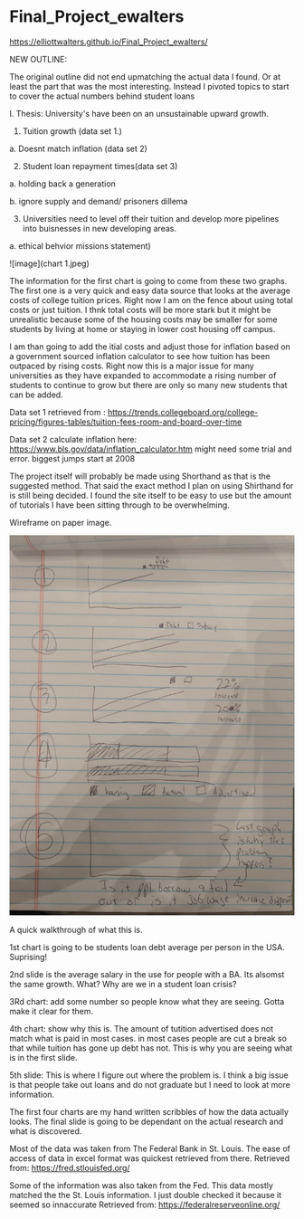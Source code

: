 # Final_Project_ewalters

https://elliottwalters.github.io/Final_Project_ewalters/


NEW OUTLINE:

The original outline did not end upmatching the actual data I found. Or at least the part that was the most interesting. Instead I pivoted topics to start to cover the actual numbers behind student loans

I. Thesis: University's have been on an unsustainable upward growth. 

1. Tuition growth (data set 1.)

a. Doesnt match inflation (data set 2)

2. Student loan repayment times(data set 3)

a. holding back a generation

b. ignore supply and demand/ prisoners dillema

3. Universities need to level off their tuition and develop more pipelines into buisnesses in new developing areas.

a. ethical behvior missions statement)

![image](chart 1.jpeg)

The information for the first chart is going to come from these two graphs. The first one is a very quick and easy data source that looks at the average costs of college tuition prices. Right now I am on the fence about using total costs or just tuition. I thnk total costs will be more stark but it might be unrealistic because some of the housing costs may be smaller for some students by living at home or staying in lower cost housing off campus. 

I am than going to add the itial costs and adjust those for inflation based on a government sourced inflation calculator to see how tuition has been outpaced by rising costs. Right now this is a major issue for many universities as they have expanded to accommodate a rising number of students to continue to grow but there are only so many new students that can be added.

Data set 1 retrieved from : https://trends.collegeboard.org/college-pricing/figures-tables/tuition-fees-room-and-board-over-time

Data set 2 calculate inflation here: https://www.bls.gov/data/inflation_calculator.htm might need some trial and error. biggest jumps start at 2008

The project itself will probably be made using Shorthand as that is the suggested method. That said the exact method I plan on using Shirthand for is still being decided. I found the site itself to be easy to use but the amount of tutorials I have been sitting through to be overwhelming. 


Wireframe on paper image.

![image](IMG_20190731_142052519.jpg)

A quick walkthrough of what this is. 

1st chart is going to be students loan debt average per person in the USA. Suprising!

2nd slide is the average salary in the use for people with a BA. Its alsomst the same growth. What? Why are we in a student loan crisis?

3Rd chart: add some number so people know what they are seeing. Gotta make it clear for them.

4th chart: show why this is. The amount of tutition advertised does not match what is paid in most cases. in most cases people are cut a break so that while tuition has gone up debt has not. This is why you are seeing what is in the first slide.

5th slide: This is where I figure out where the problem is. I think a big issue is that people take out loans and do not graduate but I need to look at more information.

The first four charts are my hand written scribbles of how the data actually looks. The final slide is going to be dependant on the actual research and what is discovered.

Most of the data was taken from The Federal Bank in St. Louis. The ease of access of data in excel format was quickest retrieved from there. 
Retrieved from: https://fred.stlouisfed.org/

Some of the information was also taken from the Fed. This data mostly matched the the St. Louis information. I just double checked it because it seemed so innaccurate
Retrieved from: https://federalreserveonline.org/






